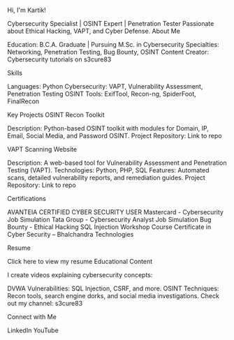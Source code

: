 Hi, I'm Kartik!

Cybersecurity Specialist | OSINT Expert | Penetration Tester
Passionate about Ethical Hacking, VAPT, and Cyber Defense.
About Me

  Education: B.C.A. Graduate | Pursuing M.Sc. in Cybersecurity
  Specialties: Networking, Penetration Testing, Bug Bounty, OSINT
  Content Creator: Cybersecurity tutorials on s3cure83

Skills

  Languages: Python
  Cybersecurity: VAPT, Vulnerability Assessment, Penetration Testing
  OSINT Tools: ExifTool, Recon-ng, SpiderFoot, FinalRecon

Key Projects
OSINT Recon Toolkit

  Description: Python-based OSINT toolkit with modules for Domain, IP, Email, Social Media, and Password OSINT.
  Project Repository: Link to repo

VAPT Scanning Website

  Description: A web-based tool for Vulnerability Assessment and Penetration Testing (VAPT).
  Technologies: Python, PHP, SQL
  Features: Automated scans, detailed vulnerability reports, and remediation guides.
  Project Repository: Link to repo

Certifications

  AVANTEIA CERTIFIED CYBER SECURITY USER
  Mastercard - Cybersecurity Job Simulation
  Tata Group - Cybersecurity Analyst Job Simulation
  Bug Bounty - Ethical Hacking
  SQL Injection Workshop Course Certificate in Cyber Security – Bhalchandra Technologies

Resume

Click here to view my resume
Educational Content

I create videos explaining cybersecurity concepts:

  DVWA Vulnerabilities: SQL Injection, CSRF, and more.
  OSINT Techniques: Recon tools, search engine dorks, and social media investigations.
  Check out my channel: s3cure83

Connect with Me

  LinkedIn
  YouTube
